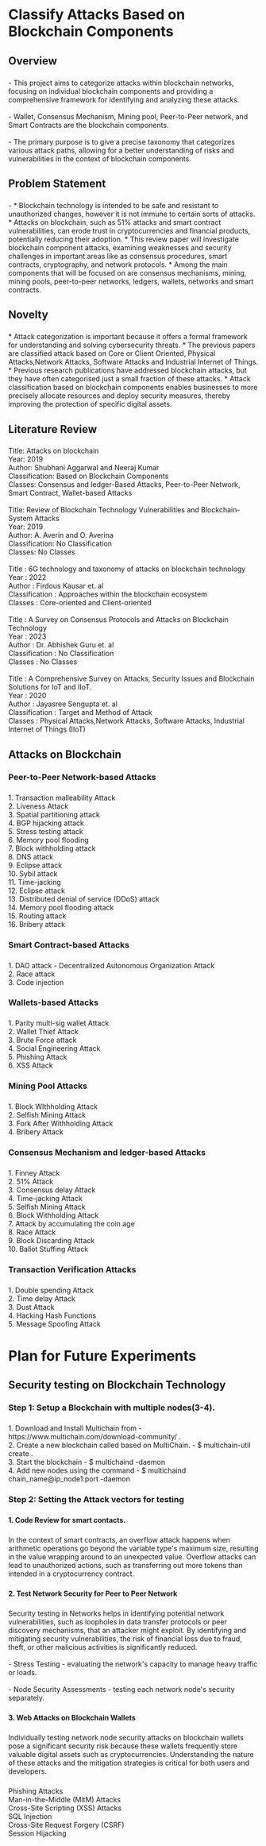 <h1 align="left">Classify Attacks Based on Blockchain Components</h1>

###

<p align="left"></p>

###

<h2 align="left">Overview</h2>

###

<p align="left">- This project aims to categorize attacks within blockchain networks, focusing on individual blockchain components and providing a comprehensive framework for identifying and analyzing these attacks.<br><br>- Wallet, Consensus Mechanism, Mining pool, Peer-to-Peer network, and Smart Contracts are the blockchain components.<br><br>- The primary purpose is to give a precise taxonomy that categorizes various attack paths, allowing for a better understanding of risks and vulnerabilities in the context of blockchain components.</p>

###

<div align="left">
</div>

###

<h2 align="left">Problem Statement</h2>

###

<p align="left">- 
* Blockchain technology is intended to be safe and resistant to unauthorized changes, however it is not immune to certain sorts of attacks.
* Attacks on blockchain, such as 51% attacks and smart contract vulnerabilities, can erode trust in cryptocurrencies and financial products, potentially reducing their adoption. 
* This review paper will investigate blockchain component attacks, examining weaknesses and security challenges in important areas like as consensus procedures, smart contracts, cryptography, and network protocols.
* Among the main components that will be focused on are consensus mechanisms, mining, mining pools, peer-to-peer networks, ledgers, wallets, networks and smart contracts.</p>

###

<h2 align="left"></h2>

###

<h2 align="left">Novelty</h2>

###

<p align="left">
* Attack categorization is important because it offers a formal framework for understanding and solving cybersecurity threats. 
* The previous papers are classified attack based on Core or Client Oriented,  Physical Attacks,Network Attacks, Software Attacks and Industrial Internet of Things.
* Previous research publications have addressed blockchain attacks, but they have often categorised just a small fraction of these attacks.
* Attack classification based on blockchain components enables businesses to more precisely allocate resources and deploy security measures, thereby improving the protection of specific digital assets.</p>

###

<h2 align="left">Literature Review</h2>

###

<p align="left">Title: Attacks on blockchain <br>Year: 2019 <br>Author: Shubhani Aggarwal and Neeraj Kumar <br>Classification: Based on Blockchain Components <br>Classes: Consensus and ledger-Based Attacks, Peer-to-Peer Network, Smart Contract, Wallet-based Attacks <br><br>Title: Review of Blockchain Technology Vulnerabilities and Blockchain-System Attacks  <br>Year: 2019 <br>Author:  A. Averin and O. Averina <br>Classification: No Classification <br>Classes: No Classes <br><br>Title : 6G technology and taxonomy of attacks on blockchain technology<br>Year : 2022 <br>Author :  Firdous Kausar  et. al<br>Classification : Approaches within the blockchain ecosystem<br>Classes : Core-oriented and Client-oriented<br><br>Title : A Survey on Consensus Protocols and Attacks on Blockchain Technology<br>Year : 2023<br>Author : Dr. Abhishek Guru et. al<br>Classification : No Classification<br>Classes : No Classes<br><br>Title : A Comprehensive Survey on Attacks, Security Issues and Blockchain Solutions for IoT and IIoT.<br>Year : 2020<br>Author :  Jayasree Sengupta et. al<br>Classification : Target and Method of Attack<br>Classes : Physical Attacks,Network Attacks, Software Attacks, Industrial Internet of Things (IIoT)</p>

###

<h2 align="left">Attacks on Blockchain</h2>

###

<h3 align="left">Peer-to-Peer Network-based Attacks</h3>

###

<p align="left">1.  Transaction malleability Attack<br>2.  Liveness Attack<br>3.  Spatial partitioning attack<br>4.  BGP hijacking attack<br>5.  Stress testing attack<br>6.  Memory pool flooding<br>7.  Block withholding attack<br>8.  DNS attack <br>9.  Eclipse attack<br>10.  Sybil attack <br>11.  Time-jacking<br>12.  Eclipse attack<br>13.  Distributed denial of service (DDoS) attack<br>14.  Memory pool flooding attack<br>15.  Routing attack<br>16.  Bribery attack</p>

###

<h3 align="left">Smart Contract-based Attacks</h3>

###

<p align="left">1.  DAO attack - Decentralized Autonomous Organization Attack<br>2.  Race attack<br>3.  Code injection</p>

###

<h3 align="left">Wallets-based Attacks</h3>

###

<p align="left">1.  Parity multi-sig wallet Attack <br>2.  Wallet Thief Attack<br>3.  Brute Force attack<br>4.  Social Engineering Attack<br>5.  Phishing Attack<br>6.  XSS Attack</p>

###

<h3 align="left">Mining Pool Attacks</h3>

###

<p align="left">1. Block WIthholding Attack<br>2. Selfish Mining Attack<br>3. Fork After Withholding Attack<br>4. Bribery Attack</p>

###

<h3 align="left">Consensus Mechanism and ledger-based Attacks</h3>

###

<p align="left">1.  Finney Attack<br>2.  51% Attack<br>3.  Consensus delay Attack <br>4.  Time-jacking Attack<br>5.  Selfish Mining Attack<br>6.  Block Withholding Attack<br>7.  Attack by accumulating the coin age<br>8.  Race Attack<br>9.  Block Discarding Attack <br>10.  Ballot Stuffing Attack</p>

###

<h3 align="left">Transaction Verification Attacks</h3>

###

<p align="left">1.  Double spending Attack<br>2.  Time delay Attack<br>3.  Dust Attack<br>4.  Hacking Hash Functions<br>5.  Message Spoofing Attack</p>

###

<h1 align="left">Plan for Future Experiments</h1>

###

<h2 align="left">Security testing on Blockchain Technology</h2>

###

<h3 align="left">Step 1: Setup a Blockchain with multiple nodes(3-4).</h3>

###

<p align="left">1.  Download and Install Multichain from - https://www.multichain.com/download-community/ .<br>2.  Create a new blockchain called <chain-name> based on MultiChain. - $ multichain-util create <chain-name>.<br>3.   Start the blockchain - $ multichaind <chain-name> -daemon<br>4.   Add new nodes using the command - $ multichaind chain_name@ip_node1:port -daemon</p>

###

<h3 align="left">Step 2: Setting the Attack vectors for testing</h3>

###

<h4 align="left">1. Code Review for smart contacts.</h4>

###

<p align="left">In the context of smart contracts, an overflow attack happens when arithmetic operations go beyond the variable type's maximum size, resulting in the value wrapping around to an unexpected value. Overflow attacks can lead to unauthorized actions, such as transferring out more tokens than intended in a cryptocurrency contract.</p>

###

<h4 align="left">2. Test Network Security for Peer to Peer Network</h4>

###

<p align="left">Security testing in Networks helps in identifying potential network vulnerabilities, such as loopholes in data transfer protocols or peer discovery mechanisms, that an attacker might exploit.  By identifying and mitigating security vulnerabilities, the risk of financial loss due to fraud, theft, or other malicious activities is significantly reduced.<br><br>- Stress Testing - evaluating the network's capacity to manage heavy traffic or loads.<br><br>- Node Security Assessments - testing each network node's security separately.</p>

###

<h4 align="left">3. Web Attacks on Blockchain Wallets</h4>

###

<p align="left">Individually testing network node security attacks on blockchain wallets pose a significant security risk because these wallets frequently store valuable digital assets such as cryptocurrencies. Understanding the nature of these attacks and the mitigation strategies is critical for both users and developers.</p>

###

<p align="left">Phishing Attacks<br>Man-in-the-Middle (MitM) Attacks<br>Cross-Site Scripting (XSS) Attacks<br>SQL Injection<br>Cross-Site Request Forgery (CSRF)<br>Session Hijacking</p>

###
